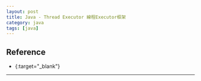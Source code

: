 ```yaml
---
layout: post
title: Java - Thread Executor 線程Executor框架
category: java
tags: [java]
---
```


##

## Reference

- [](){:target="_blank"}

---